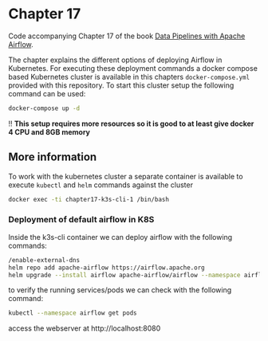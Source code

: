 # Chapter 17

Code accompanying Chapter 17 of the book [Data Pipelines with Apache Airflow](https://www.manning.com/books/data-pipelines-with-apache-airflow).

The chapter explains the different options of deploying Airflow in Kubernetes. For executing these deployment commands a docker compose based Kubernetes cluster is available in this chapters `docker-compose.yml` provided with this repository. To start this cluster setup the following command can be used:

```bash
docker-compose up -d
```

!! **This setup requires more resources so it is good to at least give docker 4 CPU and 8GB memory**

## More information

To work with the kubernetes cluster a separate container is available to execute `kubectl` and `helm` commands against the cluster

```bash
docker exec -ti chapter17-k3s-cli-1 /bin/bash
```

### Deployment of default airflow in K8S

Inside the k3s-cli container we can deploy airflow with the following commands:

```bash
/enable-external-dns
helm repo add apache-airflow https://airflow.apache.org
helm upgrade --install airflow apache-airflow/airflow --namespace airflow --create-namespace --set webserver.service.type=LoadBalancer
```

to verify the running services/pods we can check with the following command:

```bash
kubectl --namespace airflow get pods
```

access the webserver at http://localhost:8080
